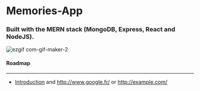 # Memories-App

### Built with the MERN stack (MongoDB, Express, React and NodeJS).
![ezgif com-gif-maker-2](https://user-images.githubusercontent.com/67745591/185786916-a0960afa-7911-4aee-a854-75bb2cbe86be.gif)


#### Roadmap
---
*  [Introduction](https://github.com/RobertoJoseph/Memories-App#introduction "Named link title") and http://www.google.fr/ or <http://example.com/>

